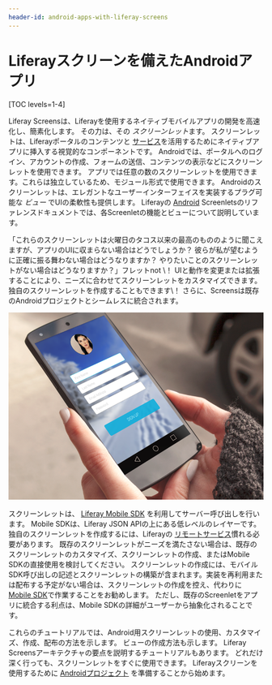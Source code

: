 ```yaml
---
header-id: android-apps-with-liferay-screens
---
```


# Liferayスクリーンを備えたAndroidアプリ

[TOC levels=1-4]

Liferay Screensは、Liferayを使用するネイティブモバイルアプリの開発を高速化し、簡素化します。 その力は、その *スクリーンレット*ます。 スクリーンレットは、Liferayポータルのコンテンツと [サービス](/docs/7-1/tutorials/-/knowledge_base/t/web-services)を活用するためにネイティブアプリに挿入する視覚的なコンポーネントです。 Androidでは、ポータルへのログイン、アカウントの作成、フォームの送信、コンテンツの表示などにスクリーンレットを使用できます。 アプリでは任意の数のスクリーンレットを使用できます。これらは独立しているため、モジュール形式で使用できます。 Androidのスクリーンレットは、エレガントなユーザーインターフェイスを実装するプラグ可能な *ビュー* でUIの柔軟性も提供します。 Liferayの [Android](/docs/7-1/reference/-/knowledge_base/r/screenlets-in-liferay-screens-for-android) Screenletsのリファレンスドキュメントでは、各Screenletの機能とビューについて説明しています。

「これらのスクリーンレットは火曜日のタコス以来の最高のもののように聞こえますが、アプリのUIに収まらない場合はどうでしょうか？ 彼らが私が望むように正確に振る舞わない場合はどうなりますか？ やりたいことのスクリーンレットがない場合はどうなりますか？」フレットnot \！ UIと動作を変更または拡張することにより、ニーズに合わせてスクリーンレットをカスタマイズできます。 独自のスクリーンレットを作成することもできます\！ さらに、Screensは既存のAndroidプロジェクトとシームレスに統合されます。

![図1：Liferay Screensサインアップスクリーンレットを使用するアプリです。](../../../images/screens-android-intro.png)

スクリーンレットは、 [Liferay Mobile SDK](https://www.liferay.com/community/liferay-projects/liferay-mobile-sdk/overview) を利用してサーバー呼び出しを行います。 Mobile SDKは、Liferay JSON APIの上にある低レベルのレイヤーです。 独自のスクリーンレットを作成するには、Liferayの [リモートサービス](/docs/7-1/tutorials/-/knowledge_base/t/web-services)慣れる必要があります。 既存のスクリーンレットがニーズを満たさない場合は、既存のスクリーンレットのカスタマイズ、スクリーンレットの作成、またはMobile SDKの直接使用を検討してください。 スクリーンレットの作成には、モバイルSDK呼び出しの記述とスクリーンレットの構築が含まれます。実装を再利用または配布する予定がない場合は、スクリーンレットの作成を控え、代わりに [Mobile SDK](/docs/7-1/tutorials/-/knowledge_base/t/mobile-sdk)で作業することをお勧めします。 ただし、既存のScreenletをアプリに統合する利点は、Mobile SDKの詳細がユーザーから抽象化されることです。

これらのチュートリアルでは、Android用スクリーンレットの使用、カスタマイズ、作成、配布の方法を示します。 ビューの作成方法も示します。 Liferay Screensアーキテクチャの要点を説明するチュートリアルもあります。 どれだけ深く行っても、スクリーンレットをすぐに使用できます。 Liferayスクリーンを使用するために [Androidプロジェクト](/docs/7-1/tutorials/-/knowledge_base/t/preparing-android-projects-for-liferay-screens) を準備することから始めます。
